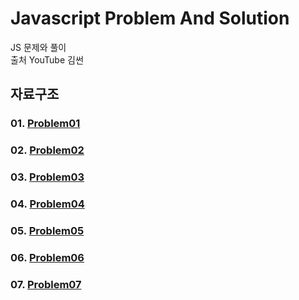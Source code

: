 Javascript Problem And Solution
=========================

JS 문제와 풀이<br>
출처 YouTube 김썬<br>

## 자료구조
### 01. [Problem01](https://github.com/KangJiJi/Study/tree/master/JS/Knowledge/JavascriptProblemAndSolution/Problem01)
### 02. [Problem02](https://github.com/KangJiJi/Study/tree/master/JS/Knowledge/JavascriptProblemAndSolution/Problem02)
### 03. [Problem03](https://github.com/KangJiJi/Study/tree/master/JS/Knowledge/JavascriptProblemAndSolution/Problem03)
### 04. [Problem04](https://github.com/KangJiJi/Study/tree/master/JS/Knowledge/JavascriptProblemAndSolution/Problem04)
### 05. [Problem05](https://github.com/KangJiJi/Study/tree/master/JS/Knowledge/JavascriptProblemAndSolution/Problem05)
### 06. [Problem06](https://github.com/KangJiJi/Study/tree/master/JS/Knowledge/JavascriptProblemAndSolution/Problem06)
### 07. [Problem07](https://github.com/KangJiJi/Study/tree/master/JS/Knowledge/JavascriptProblemAndSolution/Problem07)